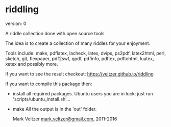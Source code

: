 riddling
========

version: 0

A riddle collection done with open source tools

The idea is to create a collection of many riddles for your enjoyment.

Tools include: make, pdflatex, lacheck, latex, dvips, ps2pdf, latex2html, perl, sketch, git,
        flexpaper, pdf2swf, qpdf, pdfinfo, pdftex, pdftohtml, luatex, xetex and possibly more.

If you want to see the result checkout:
https://veltzer.github.io/riddling

If you want to compile this package then:
* install all required packages.
        Ubuntu users you are in luck: just run 'scripts/ubuntu_install.sh'...
* make
All the output is in the 'out' folder.


	Mark Veltzer <mark.veltzer@gmail.com>, 2011-2016
